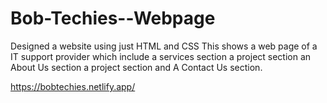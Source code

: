 # Bob-Techies--Webpage
Designed a website using just HTML and CSS
This shows a web page of a IT support provider
which include 
a services section
a project section
an About Us section
a project section
and A Contact Us section.

https://bobtechies.netlify.app/
